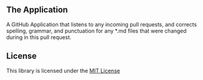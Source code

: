 
## The Application

A GitHub Application that listens to any incoming pull requests, and corrects spelling, grammar, and punctuation for any *.md files that were changed during in this pull request.

## License

This library is licensed under the [MIT License](./LICENSE)

